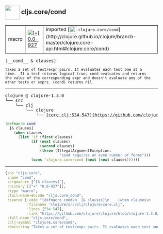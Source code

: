 ## <img width="48px" valign="middle" src="http://i.imgur.com/Hi20huC.png"> cljs.core/cond

 <table border="1">
<tr>
<td>macro</td>
<td><a href="https://github.com/cljsinfo/api-refs/tree/0.0-927"><img valign="middle" alt="[+] 0.0-927" src="https://img.shields.io/badge/+-0.0--927-lightgrey.svg"></a> </td>
<td>
imported [<img height="24px" valign="middle" src="http://i.imgur.com/1GjPKvB.png"> <samp>clojure.core/cond</samp>](http://clojure.github.io/clojure/branch-master/clojure.core-api.html#clojure.core/cond)
</td>
</tr>
</table>

 <samp>
(__cond__ & clauses)<br>
</samp>

```
Takes a set of test/expr pairs. It evaluates each test one at a
time.  If a test returns logical true, cond evaluates and returns
the value of the corresponding expr and doesn't evaluate any of the
other tests or exprs. (cond) returns nil.
```

---

 <pre>
clojure @ clojure-1.3.0
└── src
    └── clj
        └── clojure
            └── <ins>[core.clj:534-547](https://github.com/clojure/clojure/blob/clojure-1.3.0/src/clj/clojure/core.clj#L534-L547)</ins>
</pre>

```clj
(defmacro cond
  [& clauses]
    (when clauses
      (list 'if (first clauses)
            (if (next clauses)
                (second clauses)
                (throw (IllegalArgumentException.
                         "cond requires an even number of forms")))
            (cons 'clojure.core/cond (next (next clauses))))))
```


---

```clj
{:ns "cljs.core",
 :name "cond",
 :signature ["[& clauses]"],
 :history [["+" "0.0-927"]],
 :type "macro",
 :full-name-encode "cljs.core_cond",
 :source {:code "(defmacro cond\n  [& clauses]\n    (when clauses\n      (list 'if (first clauses)\n            (if (next clauses)\n                (second clauses)\n                (throw (IllegalArgumentException.\n                         \"cond requires an even number of forms\")))\n            (cons 'clojure.core/cond (next (next clauses))))))",
          :filename "clojure/src/clj/clojure/core.clj",
          :lines [534 547],
          :link "https://github.com/clojure/clojure/blob/clojure-1.3.0/src/clj/clojure/core.clj#L534-L547"},
 :full-name "cljs.core/cond",
 :clj-symbol "clojure.core/cond",
 :docstring "Takes a set of test/expr pairs. It evaluates each test one at a\ntime.  If a test returns logical true, cond evaluates and returns\nthe value of the corresponding expr and doesn't evaluate any of the\nother tests or exprs. (cond) returns nil."}

```
